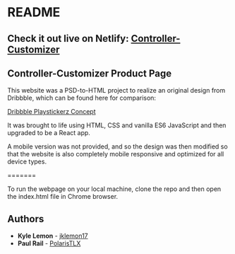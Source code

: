 # README

## Check it out live on Netlify:    [Controller-Customizer](https://controller-customizer-react.netlify.com/)

## Controller-Customizer Product Page

This website was a PSD-to-HTML project to realize an original design from Dribbble, which can be found here for comparison:

[Dribbble Playstickerz Concept](https://dribbble.com/shots/2129345-Playstickerz-concept)

It was brought to life using HTML, CSS and vanilla ES6 JavaScript and then upgraded to be a React app.

A mobile version was not provided, and so the design was then modified so that the website is also completely mobile responsive and optimized for all device types.

=======

To run the webpage on your local machine, clone the repo and then open the index.html file in Chrome browser.



## Authors

* **Kyle Lemon** - [jklemon17](https://github.com/jklemon17)
* **Paul Rail** - [PolarisTLX](https://github.com/PolarisTLX)
